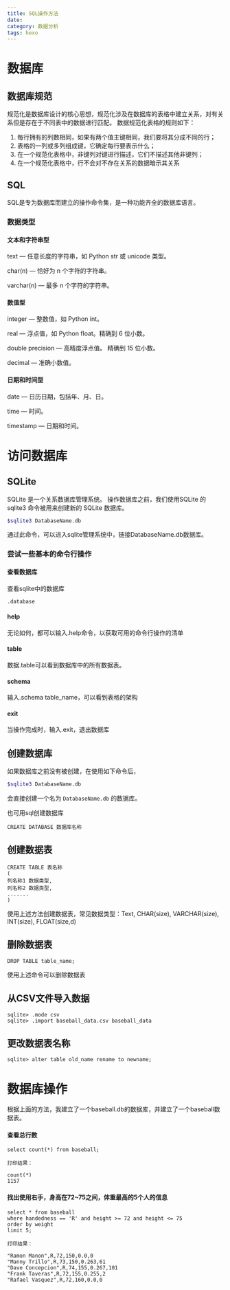 ```yaml
---
title: SQL操作方法
date: 
category: 数据分析
tags: hexo
---
```


# 数据库

## 数据库规范

规范化是数据库设计的核心思想，规范化涉及在数据库的表格中建立关系，对有关系但是存在于不同表中的数据进行匹配。
数据规范化表格的规则如下：

1. 每行拥有的列数相同，如果有两个值主键相同，我们要将其分成不同的行；
2. 表格的一列或多列组成键，它确定每行要表示什么；
3. 在一个规范化表格中，非键列对键进行描述，它们不描述其他非键列；
4. 在一个规范化表格中，行不会对不存在关系的数据暗示其关系

## SQL

SQL是专为数据库而建立的操作命令集，是一种功能齐全的数据库语言。

### 数据类型
#### 文本和字符串型

text — 任意长度的字符串，如 Python str 或 unicode 类型。

char(n) — 恰好为 n 个字符的字符串。

varchar(n) — 最多 n 个字符的字符串。

#### 数值型

integer — 整数值，如 Python int。

real — 浮点值，如 Python float。精确到 6 位小数。

double precision — 高精度浮点值。 精确到 15 位小数。

decimal — 准确小数值。   

#### 日期和时间型

date — 日历日期，包括年、月、日。

time — 时间。

timestamp — 日期和时间。

# 访问数据库

## SQLite

SQLite 是一个关系数据库管理系统。
操作数据库之前，我们使用SQLite 的 sqlite3 命令被用来创建新的 SQLite 数据库。

```bash
$sqlite3 DatabaseName.db
```

通过此命令，可以进入sqlite管理系统中，链接DatabaseName.db数据库。

### 尝试一些基本的命令行操作

#### 查看数据库

查看sqlite中的数据库

```
.database
```

#### help

无论如何，都可以输入.help命令，以获取可用的命令行操作的清单

#### table

数据.table可以看到数据库中的所有数据表。

#### schema

输入.schema table_name，可以看到表格的架构

#### exit

当操作完成时，输入.exit，退出数据库

## 创建数据库

如果数据库之前没有被创建，在使用如下命令后，

```bash
$sqlite3 DatabaseName.db
```

会直接创建一个名为 ```DatabaseName.db``` 的数据库。

也可用sql创建数据库

```
CREATE DATABASE 数据库名称
```

## 创建数据表

```
CREATE TABLE 表名称
(
列名称1 数据类型,
列名称2 数据类型,
.......
)
```

使用上述方法创建数据表，常见数据类型：Text, CHAR(size), VARCHAR(size), INT(size), FLOAT(size,d)

## 删除数据表

```
DROP TABLE table_name;
```

使用上述命令可以删除数据表

## 从CSV文件导入数据

```
sqlite> .mode csv
sqlite> .import baseball_data.csv baseball_data
```

## 更改数据表名称

```
sqlite> alter table old_name rename to newname;
```

# 数据库操作

根据上面的方法，我建立了一个baseball.db的数据库，并建立了一个baseball数据表。

#### 查看总行数

```
select count(*) from baseball;

打印结果：

count(*)
1157
```

#### 找出使用右手，身高在72~75之间，体重最高的5个人的信息

```
select * from baseball
where handedness == 'R' and height >= 72 and height <= 75
order by weight
limit 5;

打印结果：

"Ramon Manon",R,72,150,0.0,0
"Manny Trillo",R,73,150,0.263,61
"Dave Concepcion",R,74,155,0.267,101
"Frank Taveras",R,72,155,0.255,2
"Rafael Vasquez",R,72,160,0.0,0
```




